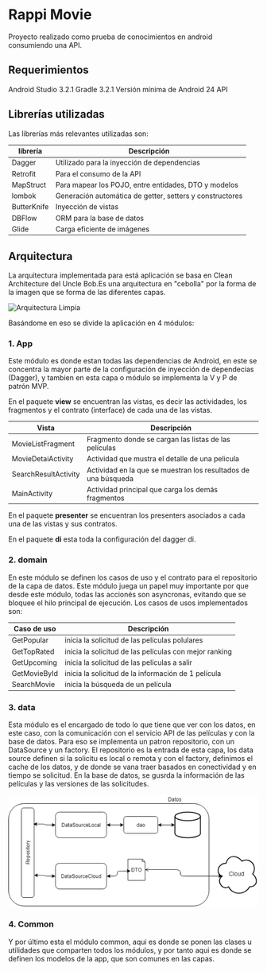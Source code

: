 # Rappi Movie
Proyecto realizado como prueba de conocimientos en android consumiendo una API.

## Requerimientos

Android Studio 3.2.1
Gradle 3.2.1
Versión mínima de Android 24 API

## Librerías utilizadas
Las librerías más relevantes utilizadas son:

| librería | Descripción |
|----------|-------------|
| Dagger | Utilizado para la inyección de dependencias |
| Retrofit | Para el consumo de la API |
| MapStruct | Para mapear los POJO, entre entidades, DTO y modelos |
| lombok | Generación automática de getter, setters y constructores |
| ButterKnife | Inyección de vistas |
| DBFlow | ORM para la base de datos |
| Glide | Carga eficiente de imágenes |

## Arquitectura
La arquitectura implementada para está aplicación se basa en Clean Architecture del Uncle Bob.Es una arquitectura en "cebolla" por la forma de la imagen que se forma de las diferentes capas. 

![Arquitectura Limpia](https://erikcaffrey.github.io/content/images/2016/1/clean_archi.png)

Basándome en eso se divide la aplicación en 4 módulos:

### 1. App
Este módulo es donde estan todas las dependencias de Android, en este se concentra la mayor parte de la configuración de inyección de dependecias (Dagger), y tambien en esta capa o módulo se implementa la V y P de patrón MVP.

En el paquete __**view**__ se encuentran las vistas, es decir las actividades, los fragmentos y el contrato (interface) de cada una de las vistas.

| Vista | Descripción |
|----------|-------------|
| MovieListFragment | Fragmento donde se cargan las listas de las películas  |
| MovieDetaiActivity | Actividad que mustra el detalle de una pelicula |
| SearchResultActivity | Actividad en la que se muestran los resultados de una búsqueda |
| MainActivity | Actividad principal que carga los demás fragmentos |

En el paquete __**presenter**__ se encuentran los presenters asociados a cada una de las vistas y sus contratos.

En el paquete __**di**__ esta toda la configuración del dagger di.

### 2. domain
En este módulo se definen los casos de uso y el contrato para el repositorio de la capa de datos.
Este módulo juega un papel muy importante por que desde este módulo, todas las accionés son asyncronas, evitando que se bloquee el hilo principal de ejecución.
Los casos de usos implementados son:

| Caso de uso | Descripción |
|----------|-------------|
| GetPopular | inicia la solicitud de las películas polulares |
| GetTopRated | inicia la solicitud de las películas con mejor ranking |
| GetUpcoming | inicia la solicitud de las películas  a salir |
| GetMovieById | inicia la solicitud de la información de 1 película |
| SearchMovie  | inicia la búsqueda de un película |

### 3. data
Esta módulo es el encargado de todo lo que tiene que ver con los datos, en este caso, con la comunicación con el servicio API de las películas y con la base de datos.
Para eso se implementa un patron repositorio, con un DataSource y un factory. El repositorio es la entrada de esta capa, los data source definen si la solicitu es local o remota y con el factory, definimos el cache de los datos, y de donde se vana traer basados en conectividad y en tiempo se solicitud.
En la base de datos, se gusrda la información de las películas y las versiones de las solicitudes.

![data](https://github.com/lautaro2385/rappimovie/blob/master/iagram.png)

### 4. Common
Y por último esta el módulo common, aqui es donde se ponen las clases u utilidades que comparten todos los módulos, y por tanto aqui es donde se definen los modelos de la app, que son comunes en las capas.
